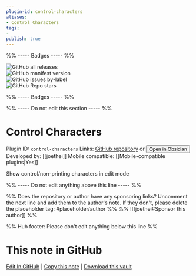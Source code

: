 ```yaml
---
plugin-id: control-characters
aliases:
- Control Characters
tags: 
- 
publish: true
---
```


%% ----- Badges ----- %%

![GitHub all releases](https://img.shields.io/github/downloads/joethei/obsidian-control-characters/total?color=573E7A&logo=github&style=for-the-badge)   
![GitHub manifest version](https://img.shields.io/github/manifest-json/v/joethei/obsidian-control-characters?color=573E7A&logo=github&style=for-the-badge)   
![GitHub issues by-label](https://img.shields.io/github/issues/joethei/obsidian-control-characters/help%20wanted?color=573E7A&logo=github&style=for-the-badge)   
![GitHub Repo stars](https://img.shields.io/github/stars/joethei/obsidian-control-characters?color=573E7A&logo=github&style=for-the-badge)

%% ----- Badges ----- %%

%% ----- Do not edit this section ----- %%

# Control Characters

Plugin ID: `control-characters`
Links: [GitHub repository](https://github.com/joethei/obsidian-control-characters) or [<button id=HH>Open in Obsidian</button>](obsidian://show-plugin?id=control-characters)
Developed by: [[joethei]]
Mobile compatible: [[Mobile-compatible plugins|Yes]]

Show control/non-printing characters in edit mode

%% ----- Do not edit anything above this line ----- %% 

%% Does the repository or author have any sponsoring links? Uncomment the next line and add them to the author's note. If they don't, please delete the placeholder tag: #placeholder/author %%
%% ![[joethei#Sponsor this author]] %%

%% Hub footer: Please don't edit anything below this line %%

# This note in GitHub

<span class="git-footer">[Edit In GitHub](https://github.dev/obsidian-community/obsidian-hub/blob/main/02%20-%20Community%20Expansions/02.05%20All%20Community%20Expansions/Plugins/control-characters.md "git-hub-edit-note") | [Copy this note](https://raw.githubusercontent.com/obsidian-community/obsidian-hub/main/02%20-%20Community%20Expansions/02.05%20All%20Community%20Expansions/Plugins/control-characters.md "git-hub-copy-note") | [Download this vault](https://github.com/obsidian-community/obsidian-hub/archive/refs/heads/main.zip "git-hub-download-vault") </span>
